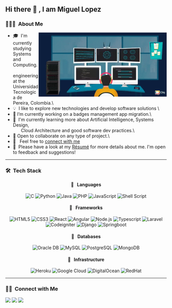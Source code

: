 ## Hi there 👋 , I am Miguel  Lopez

<!--
**MiguelALF12/MiguelALF12** is a ✨ _special_ ✨ repository because its `README.md` (this file) appears on your GitHub profile.

Here are some ideas to get you started:

- 🔭 I’m currently working on ...
- 🌱 I’m currently learning ...
- 👯 I’m looking to collaborate on ...
- 🤔 I’m looking for help with ...
- 💬 Ask me about ...
- 📫 How to reach me: ...
- 😄 Pronouns: ...
- ⚡ Fun fact: ...
-->

### 👨🏻‍💻 &nbsp;About Me

<img alt="Night Coding" src="https://github.com/MiguelALF12/MiguelALF12/blob/main/multi-screen-analysis.gif" align="right" width="400"/>

- 🎓 &nbsp;I'm currently studying Systems and Computing.\
  &emsp;&ensp; engineering at the Universidad Tecnologica de Pereira, Colombia.\
- 💡 &nbsp;I like to explore new technologies and develop software solutions \
- 🔭 I’m currently working on a badges management app migration.\
- 🌱 &nbsp;I'm currently learning more about Artificial Intelligence, Systems Design,\
  &emsp;&ensp; Cloud Architecture and good software dev practices.\
- 👯 Open to collaborate on any type of project.\
- 💬 &nbsp; Feel free to [connect with me](#-connect-with-me)
- 📄 &nbsp;Please have a look at my [Résumé](https://drive.google.com/file/d/1uHsOMBEVJgLZdb4k4nNPbEWOuYsHAwtv/view?usp=sharing) for more details about me. I'm open to feedback and suggestions!

<hr/>

### 🛠 &nbsp;Tech Stack
<h4 align="center">🤯 &nbsp; Languages</h4>
<p align="center">
<img src="https://img.shields.io/badge/-C++-007ACC?style=flat-square&logo=cplusplus&logoColor=white" alt="C"/>
<img src="https://img.shields.io/badge/Python-14354C?style=flat-square&logo=python&logoColor=white" alt="Python"/>
<img src="https://img.shields.io/badge/-Java-007396?style=flat-square&logo=java" alt="Java"/>
<img src="https://img.shields.io/badge/PHP-777BB4?style=flat-square&logo=php&logoColor=white" alt="PHP"/>
<img src="https://img.shields.io/badge/-JavaScript-black?style=flat-square&logo=javascript" alt="JavaScript"/>
<img src="https://img.shields.io/badge/Shell_Script-121011?style=flat-square&logo=gnu-bash&logoColor=white" alt="Shell Script"/>
</p>

<h4 align="center">🌋 &nbsp; Frameworks</h4>
<p align="center">
<img src="https://img.shields.io/badge/HTML5-E34F26?style=flat-square&logo=html5&logoColor=white" alt="HTML5"/>
<img src="https://img.shields.io/badge/CSS3-1572B6?style=flat-square&logo=css3&logoColor=white" alt="CSS3"/>
<img src="https://img.shields.io/badge/React-blue?logo=react&logoColor=white" alt="React"/>
<img src="https://img.shields.io/badge/Angular-red?logo=angular&logoColor=white" alt="Angular"/>
<img src="https://img.shields.io/badge/NodeJS-green?logo=nodedotjs&logoColor=white" alt="Node.js"/>
<img src="https://img.shields.io/badge/TypeScript-blue?logo=typescript&logoColor=white" alt="Typescript"/>
<img src="https://img.shields.io/badge/Laravel-red?logo=laravel&logoColor=white" alt="Laravel"/>
<img src="https://img.shields.io/badge/Codeigniter-orange?logo=codeigniter&logoColor=white" alt="Codeigniter"/>
<img src="https://img.shields.io/badge/Django-092E20?style=flat-square&logo=django&logoColor=white" alt="Django"/>
<img src="https://img.shields.io/badge/Springboot-lightgreen?logo=springboot&logoColor=white" alt="Springboot"/>
</p>

<h4 align="center">💽 &nbsp; Databases</h4>
<p align="center">
  <img src="https://img.shields.io/badge/Oracle%20DB-orange?logo=oracle&logoColor=white" alt="Oracle DB"/>
  <img src="https://img.shields.io/badge/mysql-blue?logo=mysql&logoColor=white" alt="MySQL"/>
  <img src="https://img.shields.io/badge/postgresql-blue?logo=postgresql&logoColor=white" alt="PostgreSQL"/>
  <img src="https://img.shields.io/badge/mongodb-green?logo=mongodb&logoColor=white" alt="MongoDB"/>
</p>

<h4 align="center">📡 &nbsp; Infrastructure</h4>
<p align="center">
<img src="https://img.shields.io/badge/Heroku-430098?style=flat-square&logo=heroku&logoColor=white" alt="Heroku"/>
<img src="https://img.shields.io/badge/Google_Cloud-4285F4?style=flat-square&logo=google-cloud&logoColor=white" alt="Google Cloud"/>
<img src="https://img.shields.io/badge/DigitalOcean-blue?logo=digitalocean&logoColor=white" alt="DigitalOcean"/>
<img src="https://img.shields.io/badge/Redhat-gray?logo=redhat&logoColor=white" alt="RedHat"/> 
</p>

<hr/>

### 🤝🏻 &nbsp;Connect with Me
<a href="https://github.com/MiguelALF12/"><img src="https://img.shields.io/badge/Miguel_Lopez-black?logo=github&logoColor=white"/></a>
<a href="https://www.linkedin.com/in/miguel-angel-lopez-fernandez-893990226"><img src="https://img.shields.io/badge/Miguel_Lopez-blue?logo=linkedin&logoColor=white"/></a>
<a href="mailto:miguel.lopez@utp.edu.co"><img src="https://img.shields.io/badge/Miguel_Lopez-red?logo=gmail&logoColor=white"/></a>
